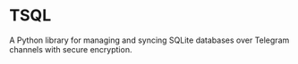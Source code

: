 # TSQL
 A Python library for managing and syncing SQLite databases over Telegram channels with secure encryption.
